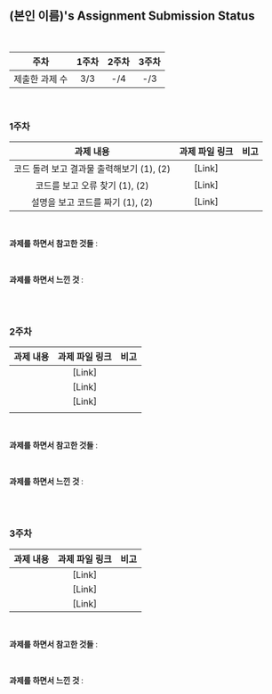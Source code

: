 ## (본인 이름)'s Assignment Submission Status

<br>

| 주차 | 1주차 | 2주차 | 3주차 |
| :---: | :---: | :---: | :---: |
| 제출한 과제 수 | 3/3 | -/4 | -/3 |

<br>

### 1주차

| 과제 내용 | 과제 파일 링크 | 비고 |
| :---: | :---: | :---: |
| 코드 돌려 보고 결과물 출력해보기 (1), (2) | [Link] |  |
| 코드를 보고 오류 찾기 (1), (2) | [Link] |  |
| 설명을 보고 코드를 짜기 (1), (2) | [Link] |  |

<br>

<b> 과제를 하면서 참고한 것들 </b> :



<br>

<b> 과제를 하면서 느낀 것 </b> :



<br>
<br>

### 2주차

| 과제 내용 | 과제 파일 링크 | 비고 |
| :---: | :---: | :---: |
|  | [Link] |  |
|  | [Link] |  |
|  | [Link] |  |
|  |  |  |
<br>

<b> 과제를 하면서 참고한 것들 </b> :



<br>

<b> 과제를 하면서 느낀 것 </b> :



<br>
<br>

### 3주차

| 과제 내용 | 과제 파일 링크 | 비고 |
| :---: | :---: | :---: |
|  | [Link] |  |
|  | [Link] |  |
|  | [Link] |  |

<br>

<b> 과제를 하면서 참고한 것들 </b> :



<br>

<b> 과제를 하면서 느낀 것 </b> :



<br>
<br>
